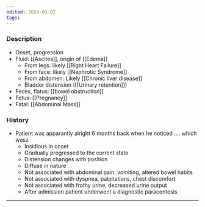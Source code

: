 ```yaml
---
edited: 2024-03-02
tags:
---
```

### Description
- Onset, progression
- Fluid: [[Ascites]], origin of [[Edema]] 
	- From legs: likely [[Right Heart Failure]]
	- From face: likely [[Nephrotic Syndrome]] 
	- From abdomen: Likely [[Chronic liver disease]] 
	- Bladder distension ([[Urinary retention]])
- Feces, flatus: [[bowel obstruction]]
- Fetus: [[Pregnancy]]
- Fatal: [[Abdominal Mass]] 

### History
- Patient was apparantly alright 6 months back when he noticed .... which wasz
	- Insidious in onset
	- Gradually progressed to the current state
	- Distension changes with position
	- Diffuse in nature
	- Not associated with abdominal pain, vomiting, altered bowel habits
	- Not associated with dyspnea, palpitations, chest discomfort
	- Not associated with frothy urine, decreased urine output
	- After admission patient underwent a diagnostic paracentesis


---

